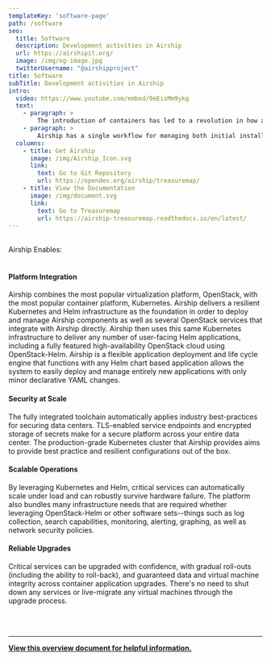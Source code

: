 ```yaml
---
templateKey: 'software-page'
path: /software
seo:
  title: Software
  description: Development activities in Airship
  url: https://airshipit.org/
  image: /img/og-image.jpg
  twitterUsername: "@airshipproject"
title: Software
subTitle: Development activities in Airship
intro:
  video: https://www.youtube.com/embed/0eEisMm9ykg
  text: 
    - paragraph: >
        The introduction of containers has led to a revolution in how applications are deployed and maintained through the use of powerful container orchestration platforms like Kubernetes. Airship applies these principles of application management to datacenter operations, allowing operators to declare their entire infrastructure up front.
    - paragraph: >
        Airship has a single workflow for managing both initial installations and updates. An operator only needs to make a change to an Airship YAML configuration, and the Airship platform does the rest of the work. When managing complex IaaS projects such as OpenStack, anything from minor service configuration updates to major upgrades are all handled in the same way: by simply modifying the YAML configuration and submitting it to the Airship runtime.
  columns:
    - title: Get Airship
      image: /img/Airship_Icon.svg
      link:
        text: Go to Git Repository
        url: https://opendev.org/airship/treasuremap/
    - title: View the Documentation
      image: /img/document.svg
      link: 
        text: Go to Treasuremap
        url: https://airship-treasuremap.readthedocs.io/en/latest/
---
```


<br/>

<div class="h2_green">Airship Enables:</div>

<br/>

#### Platform Integration

Airship combines the most popular virtualization platform, OpenStack, with the most popular container platform, Kubernetes.  Airship delivers a resilient Kubernetes and Helm infrastructure as the foundation in order to deploy and manage Airship components as well as several OpenStack services that integrate with Airship directly.  Airship then uses this same Kubernetes infrastructure to deliver any number of user-facing Helm applications, including a fully featured high-availability OpenStack cloud using OpenStack-Helm. Airship is a flexible application deployment and life cycle engine that functions with any Helm chart based application allows the system to easily deploy and manage entirely new applications with only minor declarative YAML changes.

#### Security at Scale

The fully integrated toolchain automatically applies industry best-practices for securing data centers. TLS-enabled service endpoints and encrypted storage of secrets make for a secure platform across your entire data center.  The production-grade Kubernetes cluster that Airship provides aims to provide best practice and resilient configurations out of the box.

#### Scalable Operations

By leveraging Kubernetes and Helm, critical services can automatically scale under load and can robustly survive hardware failure. The platform also bundles many infrastructure needs that are required whether leveraging OpenStack-Helm or other software sets--things such as log collection, search capabilities, monitoring, alerting, graphing, as well as network security policies.

#### Reliable Upgrades

Critical services can be upgraded with confidence, with gradual roll-outs (including the ability to roll-back), and guaranteed data and virtual machine integrity across container application upgrades. There's no need to shut down any services or live-migrate any virtual machines through the upgrade process.

<br>
<br>

---

<a href="/collateral/Airship_OnePager.pdf" target="_blank"><strong>View this overview document for helpful information.</strong></a>